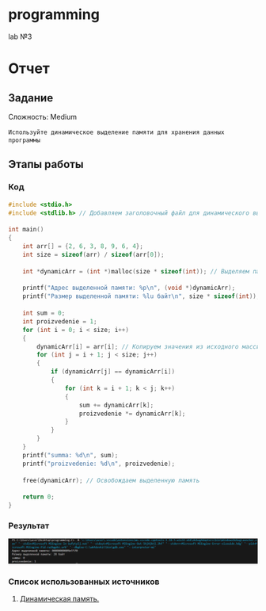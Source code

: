 # programming 
lab №3
# Отчет 
## Задание
Сложность:  Medium

    Используйте динамическое выделение памяти для хранения данных программы

## Этапы работы
### Код 
```c
#include <stdio.h>
#include <stdlib.h> // Добавляем заголовочный файл для динамического выделения памяти

int main()
{
    int arr[] = {2, 6, 3, 8, 9, 6, 4};
    int size = sizeof(arr) / sizeof(arr[0]);

    int *dynamicArr = (int *)malloc(size * sizeof(int)); // Выделяем память под массив динамически

    printf("Адрес выделенной памяти: %p\n", (void *)dynamicArr);
    printf("Размер выделенной памяти: %lu байт\n", size * sizeof(int));

    int sum = 0;
    int proizvedenie = 1;
    for (int i = 0; i < size; i++)
    {
        dynamicArr[i] = arr[i]; // Копируем значения из исходного массива в динамический
        for (int j = i + 1; j < size; j++)
        {
            if (dynamicArr[j] == dynamicArr[i])
            {
                for (int k = i + 1; k < j; k++)
                {
                    sum += dynamicArr[k];
                    proizvedenie *= dynamicArr[k];
                }
            }
        }
    }
    printf("summa: %d\n", sum);
    printf("proizvedenie: %d\n", proizvedenie);

    free(dynamicArr); // Освобождаем выделенную память

    return 0;
}
```

### Результат
![Image text](результаты2.png)

### Список использованных источников
1. [Динамическая память.](https://metanit.com/c/tutorial/5.8.php)
